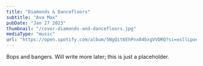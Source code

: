 ```yaml
---
title: "Diamonds & Dancefloors"
subtitle: "Ava Max"
pubDate: "Jan 27 2023"
thumbnail: "/cover-diamonds-and-dancefloors.jpg"
mediaType: "music"
url: "https://open.spotify.com/album/5NgQit6EhPnx84bxgVVDRQ?si=osllLpoeQDqmC0wZ2d8rJg"
---
```


Bops and bangers. Will write more later; this is just a placeholder.